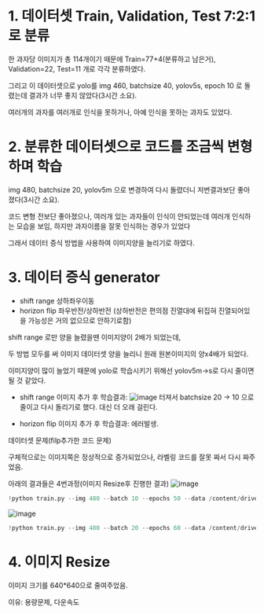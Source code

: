 # 1. 데이터셋 Train, Validation, Test 7:2:1로 분류
한 과자당 이미지가 총 114개이기 때문에
Train=77+4(분류하고 남은거), Validation=22, Test=11 개로 각각 분류하였다.

그리고 이 데이터셋으로 yolo를 img 460, batchsize 40, yolov5s, epoch 10 로 돌렸는데 결과가 너무 좋지 않았다(3시간 소요).

여러개의 과자를 여러개로 인식을 못하거나, 아예 인식을 못하는 과자도 있었다.

# 2. 분류한 데이터셋으로 코드를 조금씩 변형하며 학습
img 480, batchsize 20, yolov5m 으로 변경하여 다시 돌렸더니 저번결과보단 좋아졌다(3시간 소요).

코드 변형 전보단 좋아졌으나, 여러개 있는 과자들이 인식이 안되었는데 여러개 인식하는 모습을 보임, 하지만 과자이름을 잘못 인식하는 경우가 있었다

그래서 데이터 증식 방법을 사용하여 이미지양을 늘리기로 하였다.

# 3. 데이터 증식 generator 
- shift range 상하좌우이동
- horizon flip 좌우반전/상하반전 (상하반전은 편의점 진열대에 뒤집혀 진열되어있을 가능성은 거의 없으므로 안하기로함)

shift range 로만 양을 늘렸을땐 이미지양이 2배가 되었는데,

두 방법 모두를 써 이미지 데이터셋 양을 늘리니 원래 원본이미지의 양x4배가 되었다.

이미지양이 많이 늘었기 때문에 yolo로 학습시키기 위해선 yolov5m->s로 다시 줄이면 될 것 같았다.

- shift range 이미지 추가 후 학습결과: 
![image](https://user-images.githubusercontent.com/101008357/236688329-c045854d-3619-4d43-9d7c-fef407483326.png)
터져서 batchsize 20 -> 10 으로 줄이고 다시 돌리기로 했다. 대신 더 오래 걸린다.

- horizon flip 이미지 추가 후 학습결과: 에러발생. 

데이터셋 문제(filp추가한 코드 문제)

구체적으로는 이미지쪽은 정상적으로 증가되었으나, 라벨링 코드를 잘못 짜서 다시 짜주었음.

아래의 결과들은 4번과정(이미지 Resize후 진행한 결과)
![image](https://github.com/Disorder-ROSE/Disorder-Docs/assets/101008357/9b302ee5-00b1-409a-9b72-dc87ae942d6b)
```python
!python train.py --img 480 --batch 10 --epochs 50 --data /content/drive/MyDrive/Rose/Dataset/data.yaml --cfg ./models/yolov5m.yaml --weights yolov5m.pt --name result7
```
![image](https://github.com/Disorder-ROSE/Disorder-Docs/assets/101008357/76e39fd2-24d3-4adf-80ea-7a341cd3ed1f)
```python
!python train.py --img 480 --batch 20 --epochs 60 --data /content/drive/MyDrive/Rose/Dataset/data.yaml --cfg ./models/yolov5m.yaml --weights yolov5m.pt --name result8
```

# 4. 이미지 Resize
이미지 크기를 640*640으로 줄여주었음.

이유: 용량문제, 다운속도

